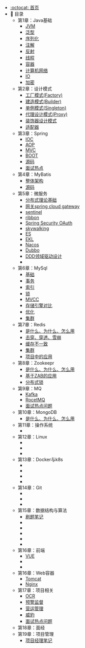 - [:octocat: 首页](/README)
- :memo: 目录 
    - 第1章：Java基础
       - [JVM](md/pdf/01-%E4%BB%8EJDK%E6%BA%90%E7%A0%81%E7%BA%A7%E5%88%AB%E5%BD%BB%E5%BA%95%E5%89%96%E6%9E%90JVM%E7%B1%BB%E5%8A%A0%E8%BD%BD%E6%9C%BA%E5%88%B6.pdf)
       - [泛型]()
       - [序列化]()
       - [注解]()
       - [反射]()
       - [线程]()
       - [容器]()
       - [计算机网络]()
       - [IO]()
       - [加密]()
    - 第2章：设计模式
       - [工厂模式(Factory)]()
       - [建造模式(Builder)]()
       - [单例模式(Singleton)]()
       - [代理设计模式(Proxy)]()
       - [装饰器设计模式]()
       - [适配器]()
    - 第3章：Spring
       - [IOC]()
       - [AOP]()
       - [MVC]() 
       - [BOOT]()
       - [源码]()
       - [面试热点]()    
    - 第4章：MyBatis
       - [整体架构]()  
       - [源码]()   
    - 第5章：微服务 
       - [分布式理论基础]() 
       - [网关spring cloud gateway]()   
       - [sentinel]()        
       - [ribbon]()  
       - [Spring Security OAuth]()
       - [skywalking]()
       - [ES]()
       - [EKL]()
       - [Nacos]()
       - [Dubbo]()
       - [DDD领域驱动设计]()
       - []()
    - 第6章：MySql
       - [基础]()
       - [事务]()
       - [索引]()
       - [锁]()
       - [MVCC]()
       - [存储引擎对比]()
       - [优化]()
       - [集群]()
    - 第7章：Redis
       - [是什么、为什么、怎么用]()
       - [击穿、穿透、雪崩]()
       - [缓存不一致]()
       - [集群]()
       - [项目中的应用]()
    - 第8章：Zookeepr
       - [是什么、为什么、怎么用]()
       - [基于ZAB的应用]()
       - [分布式锁]()
    - 第9章：MQ
       - [Kafka]()
       - [RocetMQ]()
       - [面试热点问题]()
    - 第10章：MongoDB
       - [是什么、为什么、怎么用]()
    - 第11章：操作系统
       - []()
    - 第12章：Linux
       - []()
       - []()
       - []()
    - 第13章：Docker与k8s
       - []()
       - []()
       - []()
       - []()  
    - 第14章：Git
       - []()
       - []()
       - []()
    - 第15章：数据结构与算法
         - [刷题笔记](https://github.com/yclty/myleetcode)  
         - []()
         - []()
         - []()
         - []()
         - []()
    - 第16章：前端
        - [VUE]()
        - []()
        - []()
    - 第16章：Web容器
        - [Tomcat]()        
        - [Nginx]()        
    - 第17章：项目相关
        - [OCR]()  
        - [预警监督]() 
        - [营运管理]() 
        - [威豹]()                   
        - [面试热点问题]()
    - 第18章：面经
    - 第19章：项目管理
        - [项目经理笔记](./md/idea-plugin/%23%20%E9%A1%B9%E7%9B%AE%E7%BB%8F%E7%90%86%E7%AC%94%E8%AE%B0.md)
